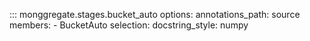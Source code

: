 ::: monggregate.stages.bucket_auto
    options:
      annotations_path: source
      members:
      - BucketAuto
    selection:
      docstring_style: numpy
    